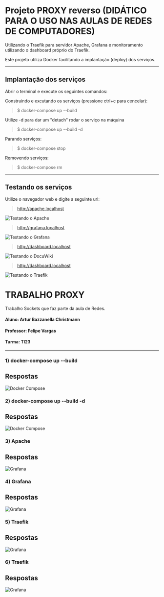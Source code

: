 # Projeto PROXY reverso  (DIDÁTICO PARA O USO NAS AULAS DE REDES DE COMPUTADORES)

 Utilizando o Traefik para servidor Apache, Grafana e monitoramento utilizando o dashboard próprio do Traefik.
    
Este projeto utiliza Docker facilitando a implantação (deploy) dos serviços. 
 ***

 ## Implantação dos serviços
 Abrir o terminal e execute os seguintes comandos:

Construindo e excutando os serviços (pressione ctrl+c para cencelar):

 > $ docker-compose up --build

 Utilize -d para dar um "detach" rodar o serviço na máquina

> $ docker-compose up --build -d

Parando serviços: 
> $ docker-compose stop

Removendo serviços: 
> $ docker-compose rm
***

 ## Testando os serviços

Utilize o navegador web e digite a seguinte url:

> http://apache.localhost

 ![Testando o Apache](doc/apache.png) 

 > http://grafana.localhost

 ![Testando o Grafana](doc/grafana.png) 

  > http://dashboard.localhost

 ![Testando o DocuWiki](doc/DocuWiki.png) 

  > http://dashboard.localhost

 ![Testando o Traefik](doc/dashboard.png) 

# TRABALHO PROXY 

Trabalho Sockets que faz parte da aula de Redes.

#### Aluno: Artur Bazzanella Christmann
#### Professor: Felipe Vargas
#### Turma: TI23

***

### 1) docker-compose up --build

 ## Respostas

 ![Docker Compose](Trabalho_Proxy_Artur/01-up-compose.jpg)

 ### 2) docker-compose up --build -d

 ## Respostas

 ![Docker Compose](Trabalho_Proxy_Artur/02-up-compose-d.jpg)

  ### 3) Apache

 ## Respostas

 ![Grafana](Trabalho_Proxy_Artur/03-apache.jpg)

  ### 4) Grafana

 ## Respostas

 ![Grafana](Trabalho_Proxy_Artur/03-1-grafana.jpg)

 ### 5) Traefik

 ## Respostas

 ![Grafana](Trabalho_Proxy_Artur/04-traefik.jpg)

  ### 6) Traefik

 ## Respostas

 ![Grafana](Trabalho_Proxy_Artur/05-dokueiki.jpg)